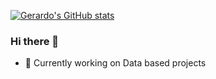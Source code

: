 
[![Gerardo's GitHub stats](https://github-readme-stats.vercel.app/api?username=Gerardo361)](https://github.com/Gerardo361/github-readme-stats&hide=contribs,prs)
 
### Hi there 👋

- 🔭 Currently working on Data based projects<br/>

